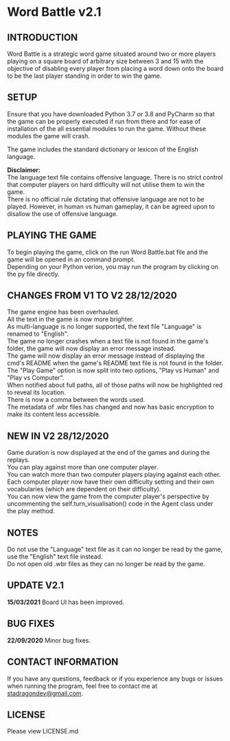 # Word Battle v2.1
INTRODUCTION
--------------------------------------------------------------------------------
Word Battle is a strategic word game situated around two or more players playing on a square board of arbitrary size between 3 and 15 with the objective of disabling every player from placing a word down onto the board to be the last player standing in order to win the game.


SETUP
--------------------------------------------------------------------------------
Ensure that you have downloaded Python 3.7 or 3.8 and PyCharm so that the game can be properly executed if run from there and for ease of installation of the all essential modules to run the game. Without these modules the game will crash.

The game includes the standard dictionary or lexicon of the English language.

**Disclaimer:**<br />
The language text file contains offensive language. There is no strict control that computer players on hard difficulty will not utilise them to win the game.<br />
There is no official rule dictating that offensive language are not to be played. However, in human vs human gameplay, it can be agreed upon to disallow the use of offensive language.

PLAYING THE GAME
--------------------------------------------------------------------------------
To begin playing the game, click on the run Word Battle.bat file and the game will be opened in an command prompt.<br />
Depending on your Python verion, you may run the program by clicking on the py file directly.


CHANGES FROM V1 TO V2 **28/12/2020**
--------------------------------------------------------------------------------
The game engine has been overhauled.<br />
All the text in the game is now more brighter.<br />
As multi-language is no longer supported, the text file "Language" is renamed to "English".<br />
The game no longer crashes when a text file is not found in the game's folder, the game will now display an error message instead.<br />
The game will now display an error message instead of displaying the cmd's README when the game's README text file is not found in the folder.<br />
The "Play Game" option is now split into two options, "Play vs Human" and "Play vs Computer".<br />
When notified about full paths, all of those paths will now be highlighted red to reveal its location.<br />
There is now a comma between the words used.<br />
The metadata of .wbr files has changed and now has basic encryption to make its content less accessible.


NEW IN V2 **28/12/2020**
--------------------------------------------------------------------------------
Game duration is now displayed at the end of the games and during the replays.<br />
You can play against more than one computer player.<br />
You can watch more than two computer players playing against each other.<br />
Each computer player now have their own difficulty setting and their own vocabularies (which are dependent on their difficulty).<br />
You can now view the game from the computer player's perspective by uncommenting the self.turn_visualisation() code in the Agent class under the play method.<br />


NOTES
--------------------------------------------------------------------------------
Do not use the "Language" text file as it can no longer be read by the game, use the "English" text file instead.<br />
Do not open old .wbr files as they can no longer be read by the game.


UPDATE V2.1
--------------------------------------------------------------------------------
**15/03/2021**
Board UI has been improved.


BUG FIXES
--------------------------------------------------------------------------------
**22/09/2020**
Minor bug fixes.


CONTACT INFORMATION
--------------------------------------------------------------------------------
If you have any questions, feedback or if you experience any bugs or issues when running the program, feel free to contact me at stadragondev@gmail.com.

LICENSE
--------------------------------------------------------------------------------
Please view LICENSE.md
